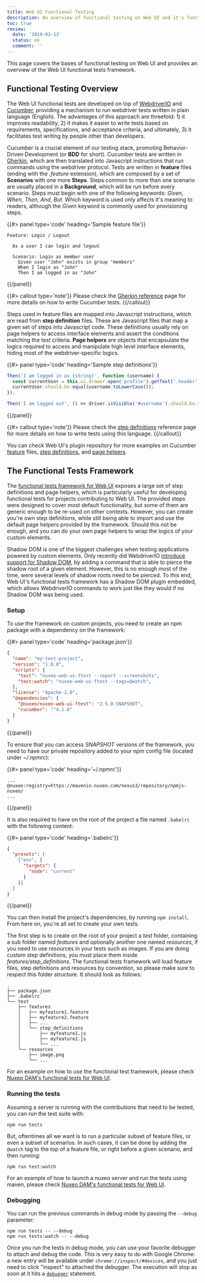 ```yaml
---
title: Web UI Functional Testing
description: An overview of functional testing on Web UI and it's functional testing framework.
toc: true
review:
  date: '2019-03-13'
  status: ok
  comment: ''
---
```


This page covers the bases of functional testing on Web UI and provides an overview of the Web UI functional tests framework.

## Functional Testing Overview

The Web UI functional tests are developed on top of [WebdriverIO](https://webdriver.io/) and [Cucumber](https://cucumber.io/), providing a mechanism to run webdriver tests written in plain language (English). The advantages of this approach are threefold: 1) it improves readability, 2) it makes it easier to write tests based on requirements, specifications, and acceptance criteria, and ultimately, 3) it facilitates test writing by people other than developers.

Cucumber is a crucial element of our testing stack, promoting Behavior-Driven Development (or **BDD** for short). Cucumber tests are written in [Gherkin](https://docs.cucumber.io/gherkin/reference/), which are then translated into Javascript instructions that run commands using the webdriver protocol. Tests are written in **feature** files (ending with the *.feature* extension), which are composed by a set of **Scenarios** with one more **Steps**. Steps common to more than one scenario are usually placed in a **Background**, which will be run before every scenario. Steps must begin with one of the following keywords: *Given*, *When*, *Then*, *And*, *But*. Which keyword is used only affects it's meaning to readers, although the *Given* keyword is commonly used for provisioning steps.

{{#> panel type='code' heading='Sample feature file'}}

```Gherkin
Feature: Login / Logout

  As a user I can login and logout

  Scenario: Login as member user
    Given user "John" exists in group "members"
    When I login as "John"
    Then I am logged in as "John"
```

{{/panel}}


{{#> callout type='note'}}
Please check the [Gherkin reference](https://docs.cucumber.io/gherkin/reference/) page for more details on how to write Cucumber tests.
{{/callout}}

Steps used in feature files are mapped into Javascript instructions, which are read from **step definition** files. These are Javascript files that map a given set of steps into Javascript code. These definitions usually rely on page helpers to access interface elements and assert the conditions matching the test criteria. **Page helpers** are objects that encapsulate the logics required to access and manipulate high level interface elements, hiding most of the webdriver-specific logics.

{{#> panel type='code' heading='Sample step definitions'}}

```Javascript
Then('I am logged in as {string}', function (username) {
  const currentUser = this.ui.drawer.open('profile').getText('.header').toLowerCase();
  currentUser.should.be.equal(username.toLowerCase());
});

Then('I am logged out', () => driver.isVisible('#username').should.be.true);
```

{{/panel}}

{{#> callout type='note'}}
Please check the [step definitions](https://docs.cucumber.io/cucumber/step-definitions/) reference page for more details on how to write tests using this language.
{{/callout}}

You can check Web UI's plugin repository for more examples on Cucumber [feature](https://github.com/nuxeo/plugin-nuxeo-web-ui/tree/2.4_10.10/ftest/web-ui/webdriver/test) files, [step definitions](https://github.com/nuxeo/plugin-nuxeo-web-ui/tree/2.4_10.10/nuxeo-web-ui-ftest/test/features/step_definitions), and [page helpers](https://github.com/nuxeo/plugin-nuxeo-web-ui/tree/2.4_10.10/nuxeo-web-ui-ftest/test/pages).

## The Functional Tests Framework

The [functional tests framework for Web UI](https://github.com/nuxeo/plugin-nuxeo-web-ui/tree/2.4_10.10/nuxeo-web-ui-ftest) exposes a large set of step definitions and page helpers, which is particularly useful for developing functional tests for projects contributing to Web UI. The provided steps were designed to cover most default functionality, but some of them are generic enough to be re-used on other contexts. However, you can create you're own step definitions, while still being able to import and use the default page helpers provided by the framework. Should this not be enough, and you can do your own page helpers to wrap the logics of your custom elements.

Shadow DOM is one of the biggest challenges when testing applications powered by custom elements. Only recently did WebdriverIO [introduce support for Shadow DOM](https://github.com/webdriverio/webdriverio/blob/master/CHANGELOG.md#550-2019-02-20), by adding a command that is able to pierce the shadow root of a given element. However, this is no enough most of the time, were several levels of shadow roots need to be pierced. To this end, Web UI's functional tests framework has a Shadow DOM plugin embedded, which allows WebdriverIO commands to work just like they would if no Shadow DOM was being used.

### Setup

To use the framework on custom projects, you need to create an npm package with a dependency on the framework:

{{#> panel type='code' heading='package.json'}}
```JSON
{
  "name": "my-test-project",
  "version": "1.0.0",
  "scripts": {
    "test": "nuxeo-web-ui-ftest --report --screenshots",
    "test:watch": "nuxeo-web-ui-ftest --tags=@watch",
  },
  "license": "Apache-2.0",
  "dependencies": {
    "@nuxeo/nuxeo-web-ui-ftest": "2.5.0-SNAPSHOT",
    "cucumber": "^4.1.0"
  }
}
```
{{/panel}}

To ensure that you can access *SNAPSHOT* versions of the framework, you need to have our private repository added to your npm config file (located under *~/.npmrc*):

{{#> panel type='code' heading='~/.npmrc'}}
```
...
@nuxeo:registry=https://mavenin.nuxeo.com/nexus3/repository/npmjs-nuxeo/
...
```
{{/panel}}

It is also required to have on the root of the project a file named `.babelrc` with the following content:

{{#> panel type='code' heading='.babelrc'}}
```JSON
{
  "presets": [
    ["env", {
      "targets": {
        "node": "current"
      }
    }]
  ]
}
```
{{/panel}}

You can then install the project's dependencies, by running `npm install`. From here on, you're all set to create your own tests.

The first step is to create on the root of your project a *test* folder, containing a sub folder named *features* and optionally another one named *resources*, if you need to use resources in your tests such as images. If you are doing custom step definitions, you must place them inside *features/step_definitions*. The functional tests framework will load feature files, step definitions and resources by convention, so please make sure to respect this folder structure. It should look as follows:

```
.
├── package.json
├── .babelrc
└── test
    ├── features
    │   ├── myfeature1.feature
    │   ├── myfeature2.feature
    │   ├── ...
    │   └── step_definitions
    │       ├── myfeature1.js
    │       ├── myfeature2.js
    │       └── ...
    └── resources
        ├── image.png
        └── ...
```

For an example on how to use the functional test framework, please check 
[Nuxeo DAM's functional tests for Web UI](https://github.com/nuxeo/marketplace-dam/tree/6.4_10.10/ftest/web-ui/webdriver).


### Running the tests

Assuming a server is running with the contributions that need to be tested, you can run the test suite with:
```
npm run tests
```
But, oftentimes all we want is to run a particular subset of feature files, or even a subset of scenarios. In such cases, it can be done by adding the `@watch` tag to the top of a feature file, or right before a given scenario, and then running:
```
npm run test:watch
```

For an example of how to launch a nuxeo server and run the tests using maven, please check 
[Nuxeo DAM's functional tests for Web UI](https://github.com/nuxeo/marketplace-dam/tree/6.4_10.10/ftest/web-ui/webdriver).

### Debugging

You can run the previous commands in debug mode by passing the `--debug` parameter:

```
npm run tests -- --debug
npm run tests:watch -- --debug
```

Once you run the tests in debug mode, you can use your favorite debugger to attach and debug the code. This is very easy to do with Google Chrome: a new entry will be available under `chrome://inspect/#devices`, and you just need to click "inspect" to attached the debugger. The execution will stop as soon at it hits a [`debugger`](https://developer.mozilla.org/en-US/docs/Web/JavaScript/Reference/Statements/debugger) statement.
